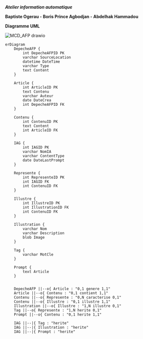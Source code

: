 **_Atelier information automatique_**

**Baptiste Ogerau - Boris Prince Agbodjan - Abdelhak Hammadou**

**Diagramme UML**

![MCD_AFP drawio](https://github.com/Bogerau/Blog_information/assets/117676537/121f3848-40fa-40a3-82fc-078557e62484)


````mermaid
erDiagram
    DepecheAFP {
        int DepecheAFPID PK
        varchar SourceLocation
        datetime DateTime
        varchar Type
        text Content
    }

    Article {
        int ArticleID PK
        text Contenu
        varchar Auteur
        date DateCrea
        int DepecheAFPID FK
    }

    Contenu {
        int ContenuID PK
        text Content
        int ArticleID FK
    }

    IAG {
        int IAGID PK
        varchar NomIA
        varchar ContentType
        date DateLastPrompt
    }

    Represente {
        int RepresenteID PK
        int IAGID FK
        int ContenuID FK
    }

    Illustre {
        int IllustreID PK
        int IllustrationID FK
        int ContenuID FK
    }

    Illustration {
        varchar Nom
        varchar Description
        blob Image
    }

    Tag {
        varchar MotCle
    }

    Prompt {
        text Article
    }


    DepecheAFP ||--o{ Article : "0,1 genere 1,1"
    Article ||--o{ Contenu : "0,1 contient 1,1"
    Contenu ||--o{ Represente : "0,N caracterise 0,1"
    Contenu ||--o{ Illustre : "0,1 illustre 1,1"
    Illustration ||--o{ Illustre : "1,N illustre 0,1"
    Tag ||--o{ Represente : "1,N herite 0,1"
    Prompt ||--o{ Contenu : "0,1 herite 1,1"
    
    IAG ||--|{ Tag : "herite"
    IAG ||--|{ Illustration : "herite"
    IAG ||--|{ Prompt : "herite"
````
